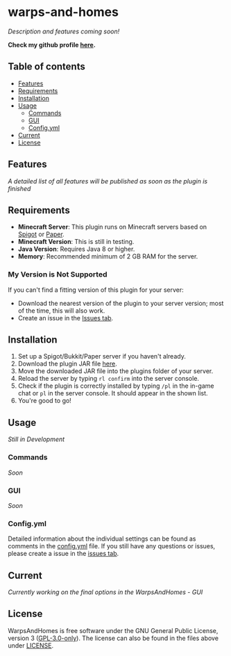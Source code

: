 # warps-and-homes
_Description and features coming soon!_

**Check my github profile [here](https://github.com/AwayAllay).**

## Table of contents
- [Features](#features)
- [Requirements](#requirements)
- [Installation](#installation)
- [Usage](#usage)
  - [Commands](#commands)
  - [GUI](#gui)
  - [Config.yml](#configyml)
- [Current](#current)
- [License](#license)

## Features
_A detailed list of all features will be published as soon as the plugin is finished_

## Requirements

- **Minecraft Server**: This plugin runs on Minecraft servers based on [Spigot](https://www.spigotmc.org/) or [Paper](https://papermc.io/).
- **Minecraft Version**: This is still in testing.
- **Java Version**: Requires Java 8 or higher.
- **Memory**: Recommended minimum of 2 GB RAM for the server.
### My Version is Not Supported

If you can't find a fitting version of this plugin for your server:

- Download the nearest version of the plugin to your server version; most of the time, this will also work.
- Create an issue in the [Issues tab](https://github.com/AwayAllay/warps-and-homes/issues).

## Installation

1. Set up a Spigot/Bukkit/Paper server if you haven't already.
2. Download the plugin JAR file [here](https://github.com/AwayAllay).
3. Move the downloaded JAR file into the plugins folder of your server.
4. Reload the server by typing `rl confirm` into the server console.
5. Check if the plugin is correctly installed by typing `/pl` in the in-game chat or `pl` in the server console. It should appear in the shown list.
6. You're good to go!

## Usage
_Still in Development_
### Commands
_Soon_
### GUI
_Soon_
### Config.yml
Detailed information about the individual settings can be found as comments in the 
[config.yml](https://github.com/AwayAllay/warps-and-homes/blob/main/src/main/resources/config.yml) file. If you 
still have any questions or issues, please create a issue in the [issues tab](https://github.com/AwayAllay/warps-and-homes/issues).

## Current
_Currently working on the final options in the WarpsAndHomes - GUI_
## License
WarpsAndHomes is free software under the GNU General Public License, version 3 ([GPL-3.0-only](https://www.gnu.org/licenses/gpl-3.0.html)).
The license can also be found in the files above under [LICENSE](https://github.com/AwayAllay/warps-and-homes/blob/main/LICENSE).

